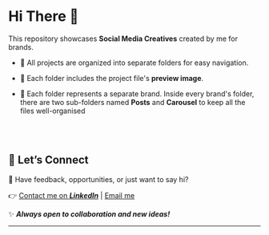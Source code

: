 # Hi There 👋



This repository showcases **Social Media Creatives** created by me for brands.



*  📂 All projects are organized into separate folders for easy navigation.

*  🔗 Each folder includes the project file's **preview image**.

*  📁 Each folder represents a separate brand. Inside every brand's folder, there are two sub-folders named **Posts** and **Carousel** to keep all the files well-organised

<br><br>

## 🚀 **Let’s Connect**

💌 Have feedback, opportunities, or just want to say hi?

👉 [Contact me on ***LinkedIn***](https://www.linkedin.com/in/chirag-kumar-soni)  | [Email me](mailto:chiragksoni0@gmail.com)


✨ ***Always open to collaboration and new ideas!***

---